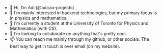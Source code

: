 - 👋 Hi, I’m Adi (@adirao-projects)
- 👀 I’m mainly interested in backend technologies, but my primary focus is in physics and mathematics.
- 🌱 I’m currently a student at the University of Toronto for Physics and Mathematics (with CS).
- 💞️ I’m looking to collaborate on anything that's pretty cool.
- 📫 You can reach me mainly through my github, or other socials. The best way to get in touch is over email (on my website).
<!---
adirao-projects/adirao-projects is a ✨ special ✨ repository because its `README.md` (this file) appears on your GitHub profile.
You can click the Preview link to take a look at your changes.
--->
